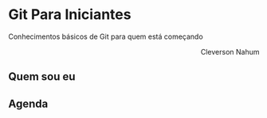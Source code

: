 <div>

  <h1>Git Para Iniciantes</h1>
  <p>Conhecimentos básicos de Git para quem está começando</p>
  <p align="right">Cleverson Nahum</p>


  <h2>Quem sou eu</h2>


  <h2>Agenda</h2>
</div>